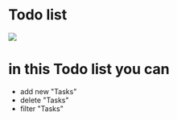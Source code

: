 # Todo list
<img src="public/designe/desktop%20preview.jpg" />

# in this Todo list you can
  * add new "Tasks"
  * delete "Tasks"
  * filter "Tasks"
